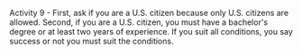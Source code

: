 Activity 9 - First, ask if you are a U.S. citizen because only U.S. citizens are allowed. Second, if you are a U.S. citizen, you must have a bachelor's degree or at least two years of experience. If you suit all conditions, you say success or not you must suit the conditions.
